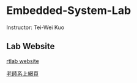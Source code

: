 # Embedded-System-Lab
Instructor: Tei-Wei Kuo 

## Lab Website
[rtlab website](http://rtlab.csie.ntu.edu.tw/)

[老師系上網頁](http://www.csie.ntu.edu.tw/%7Ektw/)

